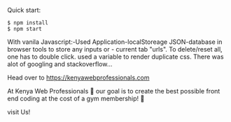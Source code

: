 

Quick start:

```
$ npm install
$ npm start
````
With vanila Javascript:-Used Application-localStoreage JSON-database in browser tools to store any inputs or - current tab "urls". To delete/reset all, one has to double click. used a variable to render duplicate css. There was alot of googling and stackoverflow...

Head over to https://kenyawebprofessionals.com

At Kenya Web Professionals 💜 our goal is to create the best possible front end coding at the cost of a gym membership!  🚀

visit Us!
